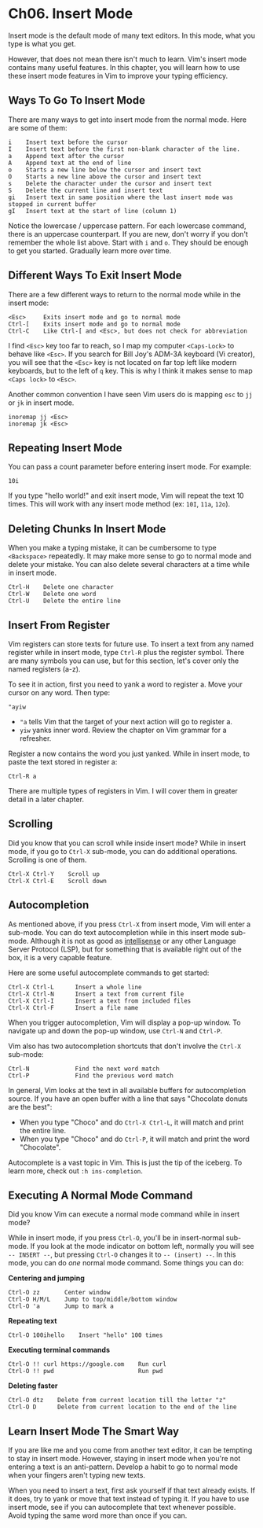# Ch06. Insert Mode

Insert mode is the default mode of many text editors. In this mode, what you type is what you get.

However, that does not mean there isn't much to learn. Vim's insert mode contains many useful features. In this chapter, you will learn how to use these insert mode features in Vim to improve your typing efficiency.

## Ways To Go To Insert Mode

There are many ways to get into insert mode from the normal mode. Here are some of them:

```
i    Insert text before the cursor
I    Insert text before the first non-blank character of the line.
a    Append text after the cursor
A    Append text at the end of line
o    Starts a new line below the cursor and insert text
O    Starts a new line above the cursor and insert text
s    Delete the character under the cursor and insert text
S    Delete the current line and insert text
gi   Insert text in same position where the last insert mode was stopped in current buffer
gI   Insert text at the start of line (column 1)
```

Notice the lowercase / uppercase pattern. For each lowercase command, there is an uppercase counterpart. If you are new, don't worry if you don't remember the whole list above. Start with `i` and `o`. They should be enough to get you started. Gradually learn more over time.

## Different Ways To Exit Insert Mode

There are a few different ways to return to the normal mode while in the insert mode:

```
<Esc>     Exits insert mode and go to normal mode
Ctrl-[    Exits insert mode and go to normal mode
Ctrl-C    Like Ctrl-[ and <Esc>, but does not check for abbreviation
```

I find `<Esc>` key too far to reach, so I map my computer `<Caps-Lock>` to behave like `<Esc>`. If you search for Bill Joy's ADM-3A keyboard (Vi creator), you will see that the `<Esc>` key is not located on far top left like modern keyboards, but to the left of `q` key. This is why I think it makes sense to map  `<Caps lock>` to `<Esc>`.

Another common convention I have seen Vim users do is mapping `esc` to `jj` or `jk` in insert mode.

```
inoremap jj <Esc>
inoremap jk <Esc>
```

## Repeating Insert Mode

You can pass a count parameter before entering insert mode. For example:

```
10i
```

If you type "hello world!" and exit insert mode, Vim will repeat the text 10 times. This will work with any insert mode method (ex: `10I`, `11a`, `12o`).

## Deleting Chunks In Insert Mode

When you make a typing mistake, it can be cumbersome to type `<Backspace>` repeatedly. It may make more sense to go to normal mode and delete your mistake. You can also delete several characters at a time while in insert mode.

```
Ctrl-H    Delete one character
Ctrl-W    Delete one word
Ctrl-U    Delete the entire line
```

## Insert From Register

Vim registers can store texts for future use. To insert a text from any named register while in insert mode, type `Ctrl-R` plus the register symbol. There are many symbols you can use, but for this section, let's cover only the named registers (a-z).

To see it in action, first you need to yank a word to register a. Move your cursor on any word. Then type:

```
"ayiw
```

- `"a` tells Vim that the target of your next action will go to register a.
- `yiw` yanks inner word. Review the chapter on Vim grammar for a refresher.

Register a now contains the word you just yanked. While in insert mode, to paste the text stored in register a:

```
Ctrl-R a
```

There are multiple types of registers in Vim. I will cover them in greater detail in a later chapter.

## Scrolling

Did you know that you can scroll while inside insert mode? While in insert mode, if you go to `Ctrl-X` sub-mode, you can do additional operations. Scrolling is one of them.

```
Ctrl-X Ctrl-Y    Scroll up
Ctrl-X Ctrl-E    Scroll down
```

## Autocompletion

As mentioned above, if you press `Ctrl-X` from insert mode, Vim will enter a sub-mode. You can do text autocompletion while in this insert mode sub-mode. Although it is not as good as [intellisense](https://code.visualstudio.com/docs/editor/intellisense) or any other Language Server Protocol (LSP), but for something that is available right out of the box, it is a very capable feature.

Here are some useful autocomplete commands to get started:

```
Ctrl-X Ctrl-L	   Insert a whole line
Ctrl-X Ctrl-N	   Insert a text from current file
Ctrl-X Ctrl-I	   Insert a text from included files
Ctrl-X Ctrl-F	   Insert a file name
```

When you trigger autocompletion, Vim will display a pop-up window. To navigate up and down the pop-up window, use `Ctrl-N` and `Ctrl-P`.

Vim also has two autocompletion shortcuts that don't involve the `Ctrl-X` sub-mode:

```
Ctrl-N             Find the next word match
Ctrl-P             Find the previous word match
```

In general, Vim looks at the text in all available buffers for autocompletion source. If you have an open buffer with a line that says "Chocolate donuts are the best":
- When you type "Choco" and do `Ctrl-X Ctrl-L`, it will match and print the entire line.
- When you type "Choco" and do `Ctrl-P`, it will match and print the word "Chocolate".

Autocomplete is a vast topic in Vim. This is just the tip of the iceberg. To learn more, check out `:h ins-completion`.

## Executing A Normal Mode Command

Did you know Vim can execute a normal mode command while in insert mode?

While in insert mode, if you press `Ctrl-O`, you'll be in insert-normal sub-mode. If you look at the mode indicator on bottom left, normally you will see `-- INSERT --`, but pressing `Ctrl-O`  changes it to `-- (insert) --`. In this mode, you can do *one* normal mode command. Some things you can do:

**Centering and jumping**

```
Ctrl-O zz       Center window
Ctrl-O H/M/L    Jump to top/middle/bottom window
Ctrl-O 'a       Jump to mark a
```

**Repeating text**

```
Ctrl-O 100ihello    Insert "hello" 100 times
```

**Executing terminal commands**

```
Ctrl-O !! curl https://google.com    Run curl
Ctrl-O !! pwd                        Run pwd
```

**Deleting faster**

```
Ctrl-O dtz    Delete from current location till the letter "z"
Ctrl-O D      Delete from current location to the end of the line
```

## Learn Insert Mode The Smart Way

If you are like me and you come from another text editor, it can be tempting to stay in insert mode. However, staying in insert mode when you're not entering a text is an anti-pattern. Develop a habit to go to normal mode when your fingers aren't typing new texts.

When you need to insert a text, first ask yourself if that text already exists. If it does, try to yank or move that text instead of typing it. If you have to use insert mode, see if you can autocomplete that text whenever possible. Avoid typing the same word more than once if you can.
